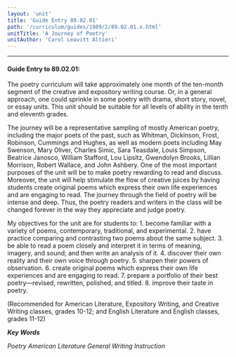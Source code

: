 ```yaml
---
layout: 'unit'
title: 'Guide Entry 89.02.01'
path: '/curriculum/guides/1989/2/89.02.01.x.html'
unitTitle: 'A Journey of Poetry'
unitAuthor: 'Carol Leavitt Altieri'
---
```


<body>
<hr/>
 <h4>
  Guide Entry to 89.02.01:
 </h4>
 The poetry curriculum will take approximately one month of the ten-month segment of the creative and expository writing course. Or, in a general approach, one could sprinkle in some poetry with drama, short story, novel, or essay units. This unit should be suitable for all levels of ability in the tenth and eleventh grades.
 <p>
  The journey will be a representative sampling of mostly American poetry, including the major poets of the past, such as Whitman, Dickinson, Frost, Robinson, Cummings and Hughes, as well as modern poets including May Swenson, Mary Oliver, Charles Simic, Sara Teasdale, Louis Simpson, Beatrice Janosco, William Stafford, Lou Lipsitz, Gwendolyn Brooks, Lillian Morrison, Robert Wallace, and John Ashbery. One of the most important purposes of the unit will be to make poetry rewarding to read and discuss. Moreover, the unit will help stimulate the flow of creative juices by having students create original poems which express their own life experiences and are engaging to read. The journey through the field of poetry will be intense and deep. Thus, the poetry readers and writers in the class will be changed forever in the way they appreciate and judge poetry.
 </p>
 <p>
  My objectives for the unit are for students to:   1. become familiar with a variety of poems, contemporary,   traditional, and experimental. 2. have practice comparing and contrasting two poems about the same   subject. 3. be able to read a poem closely and interpret it in terms of   meaning, imagery, and sound; and then write an analysis of it. 4. discover their own reality and their own voice through poetry. 5. sharpen their powers of observation. 6. create original poems which express their own life experiences and   are engaging to read. 7. prepare a portfolio of their best poetry—revised, rewritten,   polished, and titled. 8. improve their taste in poetry.
 </p>
 <p>
  (Recommended for American Literature, Expository Writing, and Creative Writing classes, grades 10-12; and English Literature and English classes, grades 11-12)
 </p>
<p>
  <b>
   <i>
    Key Words
   </i>
  </b>
  <br/>
 </p>
 <p>
  <i>
   Poetry American Literature General Writing Instruction
  </i>
 </p>

</body>
